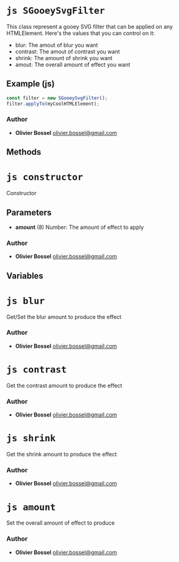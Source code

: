 


<!-- @namespace    sugar.js.filter -->
<!-- @name    SGooeySvgFilter -->

# ```js SGooeySvgFilter ```


This class represent a gooey SVG filter that can be applied on any HTMLElement.
Here's the values that you can control on it:
- blur: The amout of blur you want
- contrast: The amout of contrast you want
- shrink: The amount of shrink you want
- amout: The overall amount of effect you want



## Example (js)

```js
const filter = new SGooeySvgFilter();
filter.applyTo(myCoolHTMLElement);
```


### Author
- **Olivier Bossel** <a href="mailto:olivier.bossel@gmail.com">olivier.bossel@gmail.com</a> 


## Methods



<!-- @name    constructor -->

# ```js constructor ```


Constructor

## Parameters

- **amount** (8) Number: The amount of effect to apply




### Author
- **Olivier Bossel** <a href="mailto:olivier.bossel@gmail.com">olivier.bossel@gmail.com</a> 


## Variables



<!-- @name    blur -->

# ```js blur ```


Get/Set the blur amount to produce the effect



### Author
- **Olivier Bossel** <a href="mailto:olivier.bossel@gmail.com">olivier.bossel@gmail.com</a> 




<!-- @name    contrast -->

# ```js contrast ```


Get the contrast amount to produce the effect



### Author
- **Olivier Bossel** <a href="mailto:olivier.bossel@gmail.com">olivier.bossel@gmail.com</a> 




<!-- @name    shrink -->

# ```js shrink ```


Get the shrink amount to produce the effect



### Author
- **Olivier Bossel** <a href="mailto:olivier.bossel@gmail.com">olivier.bossel@gmail.com</a> 




<!-- @name    amount -->

# ```js amount ```


Set the overall amount of effect to produce



### Author
- **Olivier Bossel** <a href="mailto:olivier.bossel@gmail.com">olivier.bossel@gmail.com</a> 

